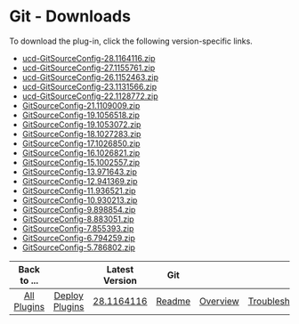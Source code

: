 
# Git - Downloads

To download the plug-in, click the following version-specific links.
- [ucd-GitSourceConfig-28.1164116.zip](https://raw.githubusercontent.com/UrbanCode/IBM-UCD-PLUGINS/main/files/GitSourceConfig/ucd-GitSourceConfig-28.1164116.zip)
- [ucd-GitSourceConfig-27.1155761.zip](https://raw.githubusercontent.com/UrbanCode/IBM-UCD-PLUGINS/main/files/GitSourceConfig/ucd-GitSourceConfig-27.1155761.zip)
- [ucd-GitSourceConfig-26.1152463.zip](https://raw.githubusercontent.com/UrbanCode/IBM-UCD-PLUGINS/main/files/GitSourceConfig/ucd-GitSourceConfig-26.1152463.zip)
- [ucd-GitSourceConfig-23.1131566.zip](https://raw.githubusercontent.com/UrbanCode/IBM-UCD-PLUGINS/main/files/GitSourceConfig/ucd-GitSourceConfig-23.1131566.zip)
- [ucd-GitSourceConfig-22.1128772.zip](https://raw.githubusercontent.com/UrbanCode/IBM-UCD-PLUGINS/main/files/GitSourceConfig/ucd-GitSourceConfig-22.1128772.zip)
- [GitSourceConfig-21.1109009.zip](https://raw.githubusercontent.com/UrbanCode/IBM-UCD-PLUGINS/main/files/GitSourceConfig/GitSourceConfig-21.1109009.zip)
- [GitSourceConfig-19.1056518.zip](https://raw.githubusercontent.com/UrbanCode/IBM-UCD-PLUGINS/main/files/GitSourceConfig/GitSourceConfig-19.1056518.zip)
- [GitSourceConfig-19.1053072.zip](https://raw.githubusercontent.com/UrbanCode/IBM-UCD-PLUGINS/main/files/GitSourceConfig/GitSourceConfig-19.1053072.zip)
- [GitSourceConfig-18.1027283.zip](https://raw.githubusercontent.com/UrbanCode/IBM-UCD-PLUGINS/main/files/GitSourceConfig/GitSourceConfig-18.1027283.zip)
- [GitSourceConfig-17.1026850.zip](https://raw.githubusercontent.com/UrbanCode/IBM-UCD-PLUGINS/main/files/GitSourceConfig/GitSourceConfig-17.1026850.zip)
- [GitSourceConfig-16.1026821.zip](https://raw.githubusercontent.com/UrbanCode/IBM-UCD-PLUGINS/main/files/GitSourceConfig/GitSourceConfig-16.1026821.zip)
- [GitSourceConfig-15.1002557.zip](https://raw.githubusercontent.com/UrbanCode/IBM-UCD-PLUGINS/main/files/GitSourceConfig/GitSourceConfig-15.1002557.zip)
- [GitSourceConfig-13.971643.zip](https://raw.githubusercontent.com/UrbanCode/IBM-UCD-PLUGINS/main/files/GitSourceConfig/GitSourceConfig-13.971643.zip)
- [GitSourceConfig-12.941369.zip](https://raw.githubusercontent.com/UrbanCode/IBM-UCD-PLUGINS/main/files/GitSourceConfig/GitSourceConfig-12.941369.zip)
- [GitSourceConfig-11.936521.zip](https://raw.githubusercontent.com/UrbanCode/IBM-UCD-PLUGINS/main/files/GitSourceConfig/GitSourceConfig-11.936521.zip)
- [GitSourceConfig-10.930213.zip](https://raw.githubusercontent.com/UrbanCode/IBM-UCD-PLUGINS/main/files/GitSourceConfig/GitSourceConfig-10.930213.zip)
- [GitSourceConfig-9.898854.zip](https://raw.githubusercontent.com/UrbanCode/IBM-UCD-PLUGINS/main/files/GitSourceConfig/GitSourceConfig-9.898854.zip)
- [GitSourceConfig-8.883051.zip](https://raw.githubusercontent.com/UrbanCode/IBM-UCD-PLUGINS/main/files/GitSourceConfig/GitSourceConfig-8.883051.zip)
- [GitSourceConfig-7.855393.zip](https://raw.githubusercontent.com/UrbanCode/IBM-UCD-PLUGINS/main/files/GitSourceConfig/GitSourceConfig-7.855393.zip)
- [GitSourceConfig-6.794259.zip](https://raw.githubusercontent.com/UrbanCode/IBM-UCD-PLUGINS/main/files/GitSourceConfig/GitSourceConfig-6.794259.zip)
- [GitSourceConfig-5.786802.zip](https://raw.githubusercontent.com/UrbanCode/IBM-UCD-PLUGINS/main/files/GitSourceConfig/GitSourceConfig-5.786802.zip)

|Back to ...||Latest Version|Git |||||
| :---: | :---: | :---: | :---: | :---: | :---: | :---: | :---: |
|[All Plugins](../../index.md)|[Deploy Plugins](../README.md)|[28.1164116](https://raw.githubusercontent.com/UrbanCode/IBM-UCD-PLUGINS/main/files/GitSourceConfig/ucd-GitSourceConfig-28.1164116.zip)|[Readme](README.md)|[Overview](overview.md)|[Troubleshooting](troubleshooting.md)|[Settings](settings.md)|[Usage](usage.md)|
